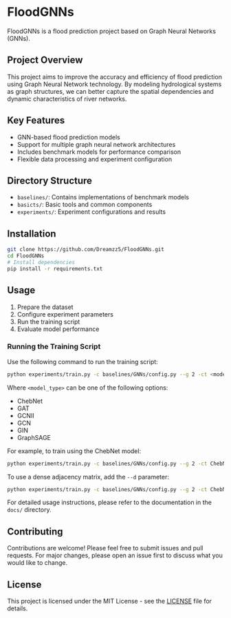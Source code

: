 # FloodGNNs

FloodGNNs is a flood prediction project based on Graph Neural Networks (GNNs).

## Project Overview

This project aims to improve the accuracy and efficiency of flood prediction using Graph Neural Network technology. By modeling hydrological systems as graph structures, we can better capture the spatial dependencies and dynamic characteristics of river networks.

## Key Features

- GNN-based flood prediction models
- Support for multiple graph neural network architectures
- Includes benchmark models for performance comparison
- Flexible data processing and experiment configuration

## Directory Structure

- `baselines/`: Contains implementations of benchmark models
- `basicts/`: Basic tools and common components
- `experiments/`: Experiment configurations and results

## Installation

```bash
git clone https://github.com/Dreamzz5/FloodGNNs.git
cd FloodGNNs
# Install dependencies
pip install -r requirements.txt
```

## Usage

1. Prepare the dataset
2. Configure experiment parameters
3. Run the training script
4. Evaluate model performance

### Running the Training Script

Use the following command to run the training script:

```bash
python experiments/train.py -c baselines/GNNs/config.py --g 2 -ct <model_type>
```

Where `<model_type>` can be one of the following options:
- ChebNet
- GAT
- GCNII
- GCN
- GIN
- GraphSAGE

For example, to train using the ChebNet model:

```bash
python experiments/train.py -c baselines/GNNs/config.py --g 2 -ct ChebNet
```

To use a dense adjacency matrix, add the `--d` parameter:

```bash
python experiments/train.py -c baselines/GNNs/config.py --g 2 -ct ChebNet --d
```

For detailed usage instructions, please refer to the documentation in the `docs/` directory.

## Contributing

Contributions are welcome! Please feel free to submit issues and pull requests. For major changes, please open an issue first to discuss what you would like to change.

## License

This project is licensed under the MIT License - see the [LICENSE](LICENSE) file for details.
